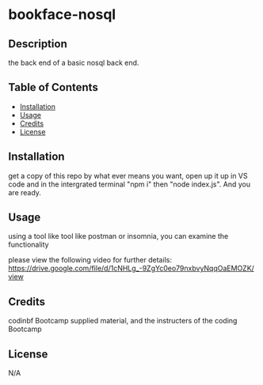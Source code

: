# bookface-nosql 

## Description
the back end of a basic nosql back end.


## Table of Contents 

- [Installation](#installation)
- [Usage](#usage)
- [Credits](#credits)
- [License](#license)

## Installation

get a copy of this repo by what ever means you want, open up it up in VS code and in the intergrated terminal "npm i" then "node index.js". And you are ready.

## Usage

using a tool like tool like postman or insomnia, you can examine the functionality

please view the following video for further details: https://drive.google.com/file/d/1cNHLg_-9ZgYc0eo79nxbvyNqqOaEMOZK/view

## Credits

codinbf Bootcamp supplied material, and the instructers of the coding Bootcamp 

## License

N/A

